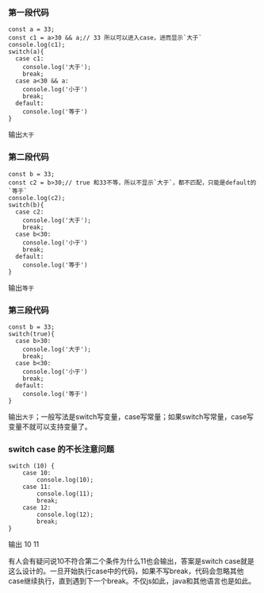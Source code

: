 ### 第一段代码
```
const a = 33;
const c1 = a>30 && a;// 33 所以可以进入case，进而显示`大于`
console.log(c1);
switch(a){
  case c1:
    console.log('大于');
    break;
  case a<30 && a:
    console.log('小于')
    break;
  default:
    console.log('等于')
}

```
输出`大于`
### 第二段代码
```
const b = 33;
const c2 = b>30;// true 和33不等，所以不显示`大于`，都不匹配，只能是default的`等于`
console.log(c2);
switch(b){
  case c2:
    console.log('大于');
    break;
  case b<30:
    console.log('小于')
    break;
  default:
    console.log('等于')
}
```
输出`等于`
### 第三段代码
```
const b = 33;
switch(true){
  case b>30:
    console.log('大于');
    break;
  case b<30:
    console.log('小于')
    break;
  default:
    console.log('等于')
}
```
输出`大于`；一般写法是switch写变量，case写常量；如果switch写常量，case写变量不就可以支持变量了。
### switch case 的不长注意问题
```
switch (10) {
    case 10:
        console.log(10);
    case 11:
        console.log(11);
        break;
    case 12:
        console.log(12);
        break;
}
```
输出 10 11

有人会有疑问说10不符合第二个条件为什么11也会输出，答案是switch case就是这么设计的。一旦开始执行case中的代码，如果不写break，代码会忽略其他case继续执行，直到遇到下一个break。不仅js如此，java和其他语言也是如此。
